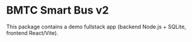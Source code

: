 # BMTC Smart Bus v2

This package contains a demo fullstack app (backend Node.js + SQLite, frontend React/Vite).